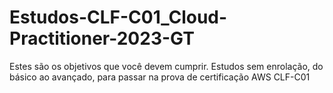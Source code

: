 # Estudos-CLF-C01_Cloud-Practitioner-2023-GT
Estes são os objetivos que você devem cumprir.
Estudos  sem enrolação, do básico ao avançado, para   passar na prova de certificação AWS   CLF-C01
